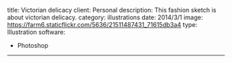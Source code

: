 title: Victorian delicacy
client: Personal
description: This fashion sketch is about victorian delicacy.
category: illustrations
date: 2014/3/1
image: https://farm6.staticflickr.com/5636/21511487431_71615db3a4
type: Illustration
software:
- Photoshop
---
